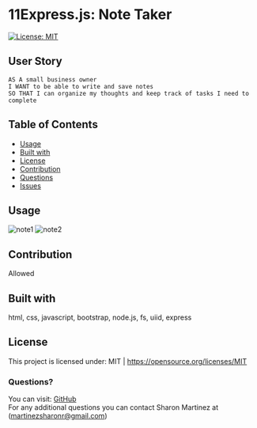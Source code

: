 # 11Express.js: Note Taker
  [![License: MIT](https://img.shields.io/badge/License-MIT-yellow.svg)](https://opensource.org/licenses/MIT)

  ## User Story
```
AS A small business owner
I WANT to be able to write and save notes
SO THAT I can organize my thoughts and keep track of tasks I need to complete
```

  ## Table of Contents

  * [Usage](#Usage)
  * [Built with](#Built-with)
  * [License](#License)
  * [Contribution](#Contribution)
  * [Questions](#Questions)
  * [Issues](#Issues)
  
  ## Usage 
  ![note1](https://user-images.githubusercontent.com/30086519/111587085-945dd480-8776-11eb-88ea-d0f1b93f7865.png)
  ![note2](https://user-images.githubusercontent.com/30086519/111587103-99bb1f00-8776-11eb-832d-87aacaed2c51.png)
  
   ## Contribution
   Allowed

  ## Built with
  html, css, javascript, bootstrap, node.js, fs, uiid, express

  ## License 
  This project is licensed under: MIT | https://opensource.org/licenses/MIT

  ### Questions?
  You can visit: [GitHub](https://github.com/Sharon1106)  
  For any additional questions you can contact Sharon Martinez at <email>(martinezsharonr@gmail.com)<email>
  
